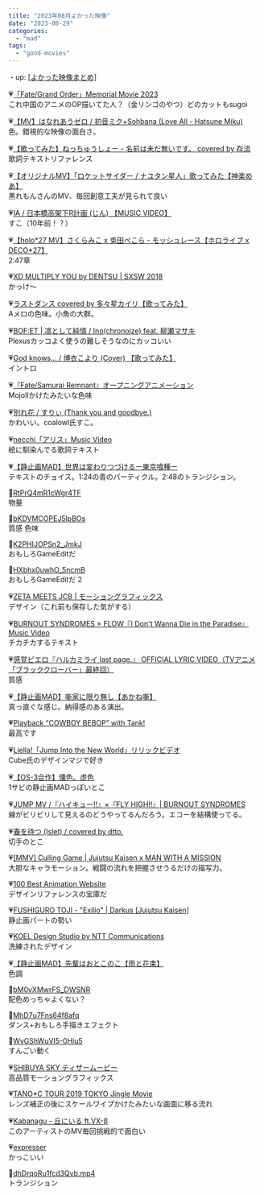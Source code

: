 ```yaml
---
title: "2023年08月よかった映像"
date: "2023-08-29"
categories: 
  - "mad"
tags: 
  - "good-movies"
---
```


<!--more-->

・up: [\[よかった映像まとめ\]](/blog/2023-07-21-good-movies)

💗[「Fate/Grand Order」Memorial Movie 2023](https://youtu.be/L02aPFAhTCk)  
これ中国のアニメのOP描いてた人？（金リンゴのやつ）どのカットもsugoi

💗[【MV】はなれあうゼロ / 初音ミク+Sohbana (Love All - Hatsune Miku)](https://youtu.be/YY9Xk3J9ioU)  
色。錯視的な映像の面白さ。

💗[【歌ってみた】ねっちゅうしょー - 名前は未だ無いです。 covered by 存流](https://youtu.be/budO9Qg1s6U)  
歌詞テキストリファレンス

💗[【オリジナルMV】「ロケットサイダー / ナユタン星人」歌ってみた【神楽めあ】](https://youtu.be/FT8EuVjd5v0)  
黒れもんさんのMV、毎回創意工夫が見られて良い

💗[IA / 日本橋高架下R計画 (じん) 【MUSIC VIDEO】](https://youtu.be/EqogKMxhpT4)  
すこ（10年前！？）

💗[【holo\*27 MV】さくらみこ x 兎田ぺこら - モッシュレース【ホロライブ x DECO\*27】](https://youtu.be/_ZJ8MrEXIio)  
2:47草

💗[XD MULTIPLY YOU by DENTSU | SXSW 2018](https://youtu.be/EpgXfR38EmM)  
かっけ～

💗[ラストダンス covered by 多々星カイリ【歌ってみた】](https://youtu.be/RFdqjYGS0vA)  
Aメロの色味。小魚の大群。

💗[BOF:ET | 凛として純情 / Ino(chronoize) feat. 柳瀬マサキ](https://youtu.be/ITfpkCiJIEY)  
Plexusカッコよく使うの難しそうなのにカッコいい

💗[God knows... / 博衣こより (Cover) 【歌ってみた】](https://youtu.be/3T0wEUW1THE)  
イントロ

💗[『Fate/Samurai Remnant』オープニングアニメーション](https://youtu.be/1hKt4Vu78LM)  
MojoⅡかけたみたいな色味

💗[別れ花 / すりぃ (Thank you and goodbye.)](https://youtu.be/_gY-lYbhFE4)  
かわいい。coalowl氏すこ。

💗[necchi「アリス」Music Video](https://youtu.be/GyGAAcOLROo)  
絵に馴染んでる歌詞テキスト

💗[【静止画MAD】世界は変わりつづけるー東京喰種ー](https://youtu.be/Jq4JFF7zaiY)  
テキストのチョイス。1:24の青のパーティクル。2:48のトランジション。

💙[RtPrQ4mR1cWgr4TF](https://twitter.com/gakky72867206/status/1686341490749149185?s=20)  
物量

💙[bKDVMCOPEJ5lpBOs](https://twitter.com/i/status/1689249836858843136)  
質感 色味

💙[K2PHIJOPSn2\_JmkJ](https://twitter.com/i/status/1689748449674383362)  
おもしろGameEditだ

💙[HXbhx0uwhO\_5ncmB](https://twitter.com/i/status/1689855692570607616)  
おもしろGameEditだ 2

💗[ZETA MEETS JCB | モーショングラフィックス](https://youtu.be/z_rpYAddekM)  
デザイン（これ前も保存した気がする）

💗[BURNOUT SYNDROMES × FLOW『I Don't Wanna Die in the Paradise』Music Video](https://youtu.be/T5sgWWtI57k)  
チカチカするテキスト

💗[感覚ピエロ『ハルカミライ last page.』 OFFICIAL LYRIC VIDEO（TVアニメ「ブラッククローバー」最終回）](https://youtu.be/ARfwJLhJ6y4)  
質感

💗[【静止画MAD】噺家に限り無し【あかね噺】](https://youtu.be/aZdS_XVlL2k)  
真っ直ぐな感じ。納得感のある演出。

💗[Playback “COWBOY BEBOP” with Tank!](https://youtu.be/0QxzxmcWGpE)  
最高です

💗[Liella!「Jump Into the New World」リリックビデオ](https://youtu.be/TCknEoeAJqg)  
Cube氏のデザインマジで好き

💗[【OS-3合作】懐色、虚色](https://youtu.be/Vh3Oz9RGog0)  
1サビの静止画MADっぽいとこ

💗[JUMP MV /『ハイキュー!!』×『FLY HIGH!!』| BURNOUT SYNDROMES](https://youtu.be/JHYBqNwFRn8)  
線がビリビリして見えるのどうやってるんだろう。エコーを結構使ってる。

💗[春を待つ (Islet) / covered by dtto.](https://youtu.be/Eo6gvMHGHQw)  
切手のとこ

💗[\[MMV\] Culling Game | Jujutsu Kaisen x MAN WITH A MISSION](https://youtu.be/eoJEn7MDht0)  
大胆なキャラモーション。戦闘の流れを把握させうるだけの描写力。

💗[100 Best Animation Website](https://youtu.be/ChG1Y-45mHg)  
デザインリファレンスの宝庫だ

💗[FUSHIGURO TOJI - "Exílio" | Darkus \[Jujutsu Kaisen\]](https://youtu.be/K2Frx2Sv8T4)  
静止画パートの勢い

💗[KOEL Design Studio by NTT Communications](https://youtu.be/OyhdH3q6LoQ)  
洗練されたデザイン

💗[【静止画MAD】先輩はおとこのこ【雨と花束】](https://youtu.be/NmQH0nlxEFE)  
色調

💙[bM0vXMwrFS\_DWSNR](https://twitter.com/ismsx/status/1691030841055744000?s=20)  
配色めっちゃよくない？

💙[MhD7u7Fns64f8afq](https://twitter.com/miscsoul/status/1691120993681747968?s=20)  
ダンス+おもしろ手描きエフェクト

💙[WvGShWuVI5-0Hiu5](https://twitter.com/RefraoGeek/status/1691604467722949089?s=20)  
すんごい動く

💗[SHIBUYA SKY ティザームービー](https://youtu.be/Whm8wNhx9cI)  
高品質モーショングラフィックス

💗[TANO\*C TOUR 2019 TOKYO Jingle Movie](https://youtu.be/3KYHsnLRnrA)  
レンズ補正の後にスケールワイプかけたみたいな画面に移る流れ

💗[Kabanagu - 丘にいる ft.VX-β](https://youtu.be/rIIcPqROMxo)  
このアーティストのMV毎回挑戦的で面白い

💗[expresser](https://youtu.be/0c4r8VIZFsQ)  
かっこいい

💙[dhDrqoRu1fcd3Qvb.mp4](https://twitter.com/i/status/1695062303211716815)  
トランジション

